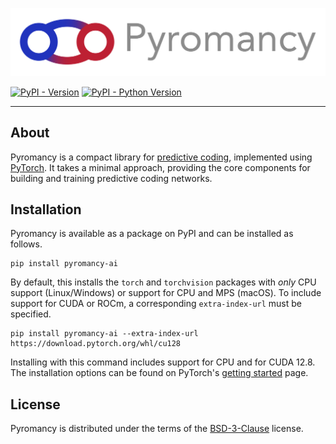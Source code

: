 ![Pyromancy Header](misc/assets/pyromancy-github-header.png)

[![PyPI - Version](https://img.shields.io/pypi/v/pyromancy-ai.svg)](https://pypi.org/project/pyromancy-ai)
[![PyPI - Python Version](https://img.shields.io/pypi/pyversions/pyromancy-ai.svg)](https://pypi.org/project/pyromancy-ai)

-----

## About

Pyromancy is a compact library for [predictive coding](https://arxiv.org/abs/2407.04117), implemented using [PyTorch](https://github.com/pytorch/pytorch). It takes a minimal approach, providing the core components for building and training predictive coding networks.

## Installation
Pyromancy is available as a package on PyPI and can be installed as follows.

```console
pip install pyromancy-ai
```

By default, this installs the `torch` and `torchvision` packages with *only* CPU support (Linux/Windows) or support for CPU and MPS (macOS). To include support for CUDA or ROCm, a corresponding ``extra-index-url`` must be specified.

```console
pip install pyromancy-ai --extra-index-url https://download.pytorch.org/whl/cu128
```

Installing with this command includes support for CPU and for CUDA 12.8. The installation options can be found on PyTorch's [getting started](https://pytorch.org/get-started/locally/) page.

## License

Pyromancy is distributed under the terms of the [BSD-3-Clause](https://spdx.org/licenses/BSD-3-Clause.html) license.
